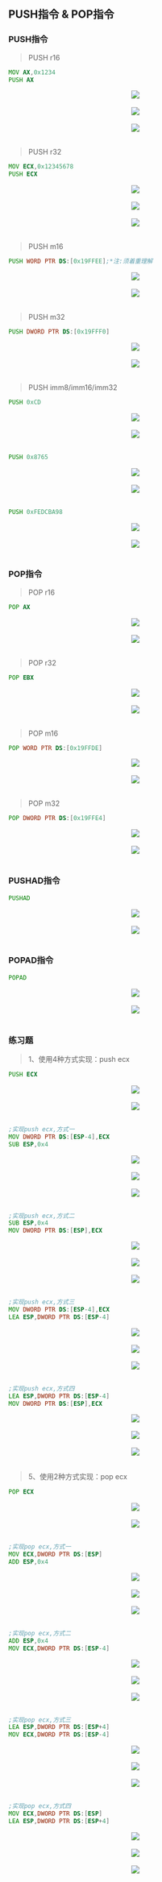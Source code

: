 ## PUSH指令 & POP指令

### PUSH指令
> PUSH r16
```asm
MOV AX,0x1234
PUSH AX
```
<div align="center"> <img src="../../images/stack/push&pop//_1_push_pop.png" width=""/> </div><br>
<div align="center"> <img src="../../images/stack/push&pop//_2_push_pop.png" width=""/> </div><br>
<div align="center"> <img src="../../images/stack/push&pop//_3_push_pop.png" width=""/> </div><br>

> PUSH r32
```asm
MOV ECX,0x12345678
PUSH ECX
```
<div align="center"> <img src="../../images/stack/push&pop//_4_push_pop.png" width=""/> </div><br>
<div align="center"> <img src="../../images/stack/push&pop//_5_push_pop.png" width=""/> </div><br>
<div align="center"> <img src="../../images/stack/push&pop//_6_push_pop.png" width=""/> </div><br>

> PUSH m16
```asm
PUSH WORD PTR DS:[0x19FFEE];*注:须着重理解
```
<div align="center"> <img src="../../images/stack/push&pop//_7_push_pop.png" width=""/> </div><br>
<div align="center"> <img src="../../images/stack/push&pop//_8_push_pop.png" width=""/> </div><br>

> PUSH m32
```asm
PUSH DWORD PTR DS:[0x19FFF0]
```
<div align="center"> <img src="../../images/stack/push&pop//_9_push_pop.png" width=""/> </div><br>
<div align="center"> <img src="../../images/stack/push&pop//_10_push_pop.png" width=""/> </div><br>


> PUSH imm8/imm16/imm32
```asm
PUSH 0xCD
```
<div align="center"> <img src="../../images/stack/push&pop//_11_push_pop.png" width=""/> </div><br>
<div align="center"> <img src="../../images/stack/push&pop//_12_push_pop.png" width=""/> </div><br>

```asm
PUSH 0x8765
```
<div align="center"> <img src="../../images/stack/push&pop//_13_push_pop.png" width=""/> </div><br>
<div align="center"> <img src="../../images/stack/push&pop//_14_push_pop.png" width=""/> </div><br>

```asm
PUSH 0xFEDCBA98
```
<div align="center"> <img src="../../images/stack/push&pop//_15_push_pop.png" width=""/> </div><br>
<div align="center"> <img src="../../images/stack/push&pop//_16_push_pop.png" width=""/> </div><br>


### POP指令
> POP r16
```asm
POP AX 
```
<div align="center"> <img src="../../images/stack/push&pop//_17_push_pop.png" width=""/> </div><br>
<div align="center"> <img src="../../images/stack/push&pop//_18_push_pop.png" width=""/> </div><br>

> POP r32
```asm
POP EBX
```
<div align="center"> <img src="../../images/stack/push&pop//_19_push_pop.png" width=""/> </div><br>
<div align="center"> <img src="../../images/stack/push&pop//_20_push_pop.png" width=""/> </div><br>

> POP m16
```asm
POP WORD PTR DS:[0x19FFDE]
```
<div align="center"> <img src="../../images/stack/push&pop//_21_push_pop.png" width=""/> </div><br>
<div align="center"> <img src="../../images/stack/push&pop//_22_push_pop.png" width=""/> </div><br>

> POP m32
```asm
POP DWORD PTR DS:[0x19FFE4]
```
<div align="center"> <img src="../../images/stack/push&pop//_23_push_pop.png" width=""/> </div><br>
<div align="center"> <img src="../../images/stack/push&pop//_24_push_pop.png" width=""/> </div><br>

### PUSHAD指令
```asm
PUSHAD
```
<div align="center"> <img src="../../images/stack/push&pop//_25_push_pop.png" width=""/> </div><br>
<div align="center"> <img src="../../images/stack/push&pop//_26_push_pop.png" width=""/> </div><br>

### POPAD指令
```asm
POPAD
```
<div align="center"> <img src="../../images/stack/push&pop//_27_push_pop.png" width=""/> </div><br>
<div align="center"> <img src="../../images/stack/push&pop//_28_push_pop.png" width=""/> </div><br>

### 练习题
> 1、使用4种方式实现：push ecx
```asm
PUSH ECX
```
<div align="center"> <img src="../../images/stack/push&pop//_29_push_pop.png" width=""/> </div><br>
<div align="center"> <img src="../../images/stack/push&pop//_30_push_pop.png" width=""/> </div><br>

```asm
;实现push ecx,方式一
MOV DWORD PTR DS:[ESP-4],ECX
SUB ESP,0x4
```
<div align="center"> <img src="../../images/stack/push&pop//_31_push_pop.png" width=""/> </div><br>
<div align="center"> <img src="../../images/stack/push&pop//_32_push_pop.png" width=""/> </div><br>
<div align="center"> <img src="../../images/stack/push&pop//_33_push_pop.png" width=""/> </div><br>

```asm
;实现push ecx,方式二
SUB ESP,0x4
MOV DWORD PTR DS:[ESP],ECX
```
<div align="center"> <img src="../../images/stack/push&pop//_34_push_pop.png" width=""/> </div><br>
<div align="center"> <img src="../../images/stack/push&pop//_35_push_pop.png" width=""/> </div><br>
<div align="center"> <img src="../../images/stack/push&pop//_36_push_pop.png" width=""/> </div><br>

```asm
;实现push ecx,方式三
MOV DWORD PTR DS:[ESP-4],ECX
LEA ESP,DWORD PTR DS:[ESP-4]
```
<div align="center"> <img src="../../images/stack/push&pop//_37_push_pop.png" width=""/> </div><br>
<div align="center"> <img src="../../images/stack/push&pop//_38_push_pop.png" width=""/> </div><br>
<div align="center"> <img src="../../images/stack/push&pop//_39_push_pop.png" width=""/> </div><br>

```asm
;实现push ecx,方式四
LEA ESP,DWORD PTR DS:[ESP-4]
MOV DWORD PTR DS:[ESP],ECX
```
<div align="center"> <img src="../../images/stack/push&pop//_40_push_pop.png" width=""/> </div><br>
<div align="center"> <img src="../../images/stack/push&pop//_41_push_pop.png" width=""/> </div><br>
<div align="center"> <img src="../../images/stack/push&pop//_42_push_pop.png" width=""/> </div><br>

> 5、使用2种方式实现：pop ecx
```asm
POP ECX
```
<div align="center"> <img src="../../images/stack/push&pop//_43_push_pop.png" width=""/> </div><br>
<div align="center"> <img src="../../images/stack/push&pop//_44_push_pop.png" width=""/> </div><br>

```asm
;实现pop ecx,方式一
MOV ECX,DWORD PTR DS:[ESP]
ADD ESP,0x4
```
<div align="center"> <img src="../../images/stack/push&pop//_45_push_pop.png" width=""/> </div><br>
<div align="center"> <img src="../../images/stack/push&pop//_46_push_pop.png" width=""/> </div><br>
<div align="center"> <img src="../../images/stack/push&pop//_47_push_pop.png" width=""/> </div><br>

```asm
;实现pop ecx,方式二
ADD ESP,0x4
MOV ECX,DWORD PTR DS:[ESP-4]
```
<div align="center"> <img src="../../images/stack/push&pop//_48_push_pop.png" width=""/> </div><br>
<div align="center"> <img src="../../images/stack/push&pop//_49_push_pop.png" width=""/> </div><br>
<div align="center"> <img src="../../images/stack/push&pop//_50_push_pop.png" width=""/> </div><br>

```asm
;实现pop ecx,方式三
LEA ESP,DWORD PTR DS:[ESP+4]
MOV ECX,DWORD PTR DS:[ESP-4]
```
<div align="center"> <img src="../../images/stack/push&pop//_51_push_pop.png" width=""/> </div><br>
<div align="center"> <img src="../../images/stack/push&pop//_52_push_pop.png" width=""/> </div><br>
<div align="center"> <img src="../../images/stack/push&pop//_53_push_pop.png" width=""/> </div><br>

```asm
;实现pop ecx,方式四
MOV ECX,DWORD PTR DS:[ESP]
LEA ESP,DWORD PTR DS:[ESP+4]
```
<div align="center"> <img src="../../images/stack/push&pop//_54_push_pop.png" width=""/> </div><br>
<div align="center"> <img src="../../images/stack/push&pop//_55_push_pop.png" width=""/> </div><br>
<div align="center"> <img src="../../images/stack/push&pop//_56_push_pop.png" width=""/> </div><br>
